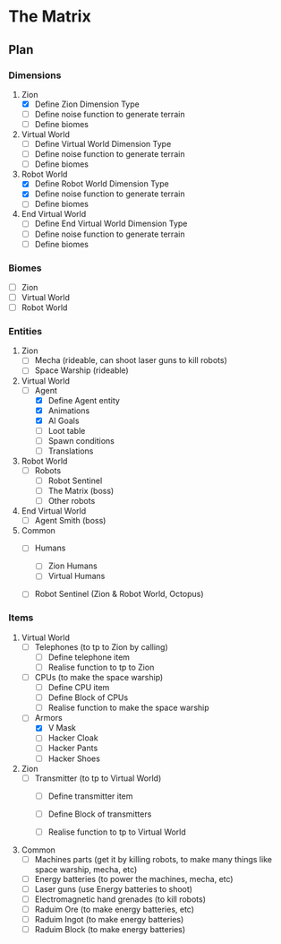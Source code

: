 # The Matrix

## Plan

### Dimensions

1. Zion
   - [x] Define Zion Dimension Type
   - [ ] Define noise function to generate terrain
   - [ ] Define biomes

2. Virtual World
   - [ ] Define Virtual World Dimension Type
   - [ ] Define noise function to generate terrain
   - [ ] Define biomes

3. Robot World
   - [x] Define Robot World Dimension Type
   - [x] Define noise function to generate terrain
   - [ ] Define biomes

4. End Virtual World
   - [ ] Define End Virtual World Dimension Type
   - [ ] Define noise function to generate terrain
   - [ ] Define biomes

### Biomes

- [ ] Zion
- [ ] Virtual World
- [ ] Robot World

### Entities

1. Zion
   - [ ] Mecha (rideable, can shoot laser guns to kill robots)
   - [ ] Space Warship (rideable)
2. Virtual World
   - [ ] Agent
      - [x] Define Agent entity
      - [x] Animations
      - [x] AI Goals
      - [ ] Loot table
      - [ ] Spawn conditions
      - [ ] Translations
3. Robot World
   - [ ] Robots
      - [ ] Robot Sentinel
      - [ ] The Matrix (boss)
      - [ ] Other robots
4. End Virtual World
   - [ ] Agent Smith (boss)
5. Common
   - [ ] Humans
      - [ ] Zion Humans
      - [ ] Virtual Humans
   - [ ] Robot Sentinel (Zion & Robot World, Octopus)


### Items

1. Virtual World
   - [ ] Telephones (to tp to Zion by calling)
      - [ ] Define telephone item
      - [ ] Realise function to tp to Zion
   - [ ] CPUs (to make the space warship)
      - [ ] Define CPU item
      - [ ] Define Block of CPUs
      - [ ] Realise function to make the space warship
   - [ ] Armors
      - [x] V Mask
      - [ ] Hacker Cloak
      - [ ] Hacker Pants
      - [ ] Hacker Shoes

2. Zion
   - [ ] Transmitter (to tp to Virtual World)
      - [ ] Define transmitter item
      - [ ] Define Block of transmitters
      - [ ] Realise function to tp to Virtual World


3. Common
   - [ ] Machines parts (get it by killing robots, to make many things like space warship, mecha, etc)
   - [ ] Energy batteries (to power the machines, mecha, etc)
   - [ ] Laser guns (use Energy batteries to shoot)
   - [ ] Electromagnetic hand grenades (to kill robots)
   - [ ] Raduim Ore (to make energy batteries, etc)
   - [ ] Raduim Ingot (to make energy batteries)
   - [ ] Raduim Block (to make energy batteries)
